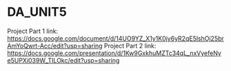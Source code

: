 # DA_UNIT5
Project Part 1 link: 
https://docs.google.com/document/d/14UO9YZ_X1y1K0jy6yR2qE5lshOj25brAmYoQwrt-Acc/edit?usp=sharing
Project Part 2 link:
https://docs.google.com/presentation/d/1Kw9GxkhuMZTc34qL_nxVyefeNye5UPXi039W_TILOkc/edit?usp=sharing
